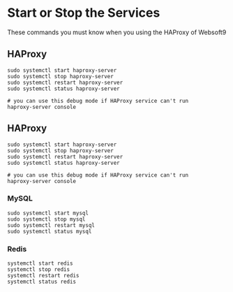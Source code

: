 # Start or Stop the Services

These commands you must know when you using the HAProxy of Websoft9

## HAProxy

```shell
sudo systemctl start haproxy-server
sudo systemctl stop haproxy-server
sudo systemctl restart haproxy-server
sudo systemctl status haproxy-server

# you can use this debug mode if HAProxy service can't run
haproxy-server console
```

## HAProxy

```shell
sudo systemctl start haproxy-server
sudo systemctl stop haproxy-server
sudo systemctl restart haproxy-server
sudo systemctl status haproxy-server

# you can use this debug mode if HAProxy service can't run
haproxy-server console
```

### MySQL

```shell
sudo systemctl start mysql
sudo systemctl stop mysql
sudo systemctl restart mysql
sudo systemctl status mysql
```

### Redis

```shell
systemctl start redis
systemctl stop redis
systemctl restart redis
systemctl status redis
```